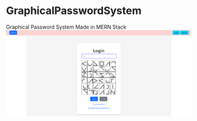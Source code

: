 # GraphicalPasswordSystem
Graphical Password System Made in MERN Stack
![Login](https://github.com/Harshalkatakiya/GraphicalPasswordSystem/blob/main/Login.png?raw=true)
